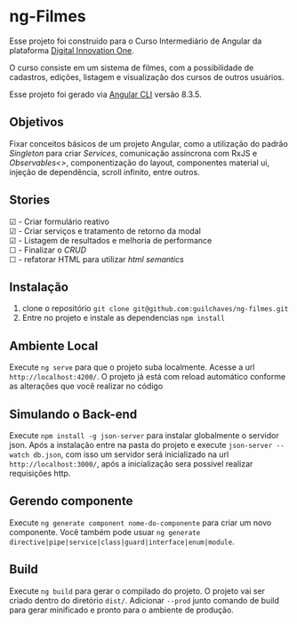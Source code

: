 # ng-Filmes

Esse projeto foi construído para o Curso Intermediário de Angular da plataforma [Digital Innovation One](https://digitalinnovation.one/).

O curso consiste em um sistema de filmes, com a possibilidade de cadastros, edições, listagem e visualização dos cursos de outros usuários.

Esse projeto foi gerado via [Angular CLI](https://github.com/angular/angular-cli) versão 8.3.5.

## Objetivos

Fixar conceitos básicos de um projeto Angular, como a utilização do padrão _Singleton_ para criar _Services_, comunicação assíncrona com RxJS e _Observables<>_, componentização do layout, componentes material ui, injeção de dependência, scroll infinito, entre outros.

## Stories

☑ - Criar formulário reativo<br>
☑ - Criar serviços e tratamento de retorno da modal<br>
☑ - Listagem de resultados e melhoria de performance<br>
☐ - Finalizar o _CRUD_<br>
☐ - refatorar HTML para utilizar _html semantics_<br>

## Instalação

1. clone o repositório `git clone git@github.com:guilchaves/ng-filmes.git`
2. Entre no projeto e instale as dependencias `npm install`

## Ambiente Local

Execute `ng serve` para que o projeto suba localmente. Acesse a url `http://localhost:4200/`. O projeto já está com reload automático conforme as alterações que você realizar no código

## Simulando o Back-end

Execute `npm install -g json-server` para instalar globalmente o servidor json. Após a instalação entre na pasta do projeto e execute `json-server --watch db.json`, com isso um servidor será inicializado na url `http://localhost:3000/`, após a inicialização sera possível realizar requisições http.

## Gerendo componente

Execute `ng generate component nome-do-componente` para criar um novo componente. Você também pode usuar `ng generate directive|pipe|service|class|guard|interface|enum|module`.

## Build

Execute `ng build` para gerar o compilado do projeto. O projeto vai ser criado dentro do diretório `dist/`. Adicionar `--prod` junto comando de build para gerar minificado e pronto para o ambiente de produção.

